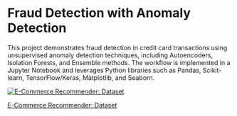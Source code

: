 # Fraud Detection with Anomaly Detection

This project demonstrates fraud detection in credit card transactions using unsupervised anomaly detection techniques, including Autoencoders, Isolation Forests, and Ensemble methods. The workflow is implemented in a Jupyter Notebook and leverages Python libraries such as Pandas, Scikit-learn, TensorFlow/Keras, Matplotlib, and Seaborn.

[![E-Commerce Recommender: Dataset](https://img.youtube.com/vi/Fbx0uA729HA/0.jpg)](https://youtu.be/Fbx0uA729HA)

[E-Commerce Recommender: Dataset](https://youtu.be/Fbx0uA729HA)
